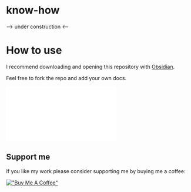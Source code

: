 # know-how

--> under construction <--

# How to use
I recommend downloading and opening this repository with [Obsidian](https://obsidian.md).

Feel free to fork the repo and add your own docs.

![](know-how.md)

## Support me
If you like my work please consider supporting me by buying me a coffee:

[!["Buy Me A Coffee"](https://www.buymeacoffee.com/assets/img/custom_images/orange_img.png)](https://www.buymeacoffee.com/senseibonsai)